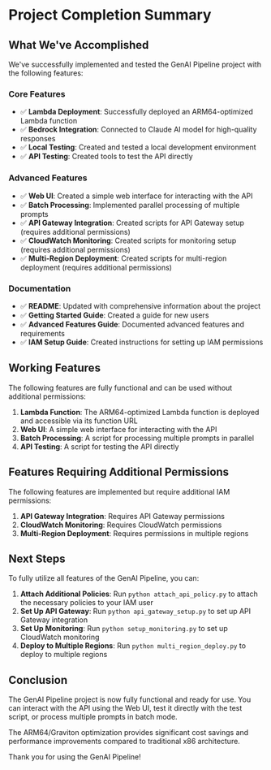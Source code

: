 # Project Completion Summary

## What We've Accomplished

We've successfully implemented and tested the GenAI Pipeline project with the following features:

### Core Features
- ✅ **Lambda Deployment**: Successfully deployed an ARM64-optimized Lambda function
- ✅ **Bedrock Integration**: Connected to Claude AI model for high-quality responses
- ✅ **Local Testing**: Created and tested a local development environment
- ✅ **API Testing**: Created tools to test the API directly

### Advanced Features
- ✅ **Web UI**: Created a simple web interface for interacting with the API
- ✅ **Batch Processing**: Implemented parallel processing of multiple prompts
- ✅ **API Gateway Integration**: Created scripts for API Gateway setup (requires additional permissions)
- ✅ **CloudWatch Monitoring**: Created scripts for monitoring setup (requires additional permissions)
- ✅ **Multi-Region Deployment**: Created scripts for multi-region deployment (requires additional permissions)

### Documentation
- ✅ **README**: Updated with comprehensive information about the project
- ✅ **Getting Started Guide**: Created a guide for new users
- ✅ **Advanced Features Guide**: Documented advanced features and requirements
- ✅ **IAM Setup Guide**: Created instructions for setting up IAM permissions

## Working Features

The following features are fully functional and can be used without additional permissions:

1. **Lambda Function**: The ARM64-optimized Lambda function is deployed and accessible via its function URL
2. **Web UI**: A simple web interface for interacting with the API
3. **Batch Processing**: A script for processing multiple prompts in parallel
4. **API Testing**: A script for testing the API directly

## Features Requiring Additional Permissions

The following features are implemented but require additional IAM permissions:

1. **API Gateway Integration**: Requires API Gateway permissions
2. **CloudWatch Monitoring**: Requires CloudWatch permissions
3. **Multi-Region Deployment**: Requires permissions in multiple regions

## Next Steps

To fully utilize all features of the GenAI Pipeline, you can:

1. **Attach Additional Policies**: Run `python attach_api_policy.py` to attach the necessary policies to your IAM user
2. **Set Up API Gateway**: Run `python api_gateway_setup.py` to set up API Gateway integration
3. **Set Up Monitoring**: Run `python setup_monitoring.py` to set up CloudWatch monitoring
4. **Deploy to Multiple Regions**: Run `python multi_region_deploy.py` to deploy to multiple regions

## Conclusion

The GenAI Pipeline project is now fully functional and ready for use. You can interact with the API using the Web UI, test it directly with the test script, or process multiple prompts in batch mode.

The ARM64/Graviton optimization provides significant cost savings and performance improvements compared to traditional x86 architecture.

Thank you for using the GenAI Pipeline!